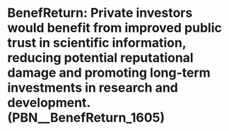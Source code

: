 # BenefReturn: __Private investors would benefit from improved public trust in scientific information, reducing potential reputational damage and promoting long-term investments in research and development.__ (PBN__BenefReturn_1605)

